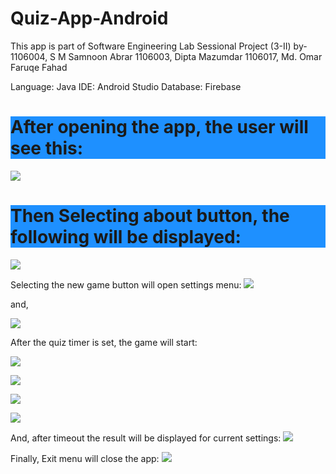 # Quiz-App-Android
This app is part of Software Engineering Lab Sessional Project (3-II) by-
1106004, S M Samnoon Abrar
1106003, Dipta Mazumdar
1106017, Md. Omar Faruqe Fahad

Language: Java
IDE: Android Studio
Database: Firebase
<h1 style="background-color:DodgerBlue;">After opening the app, the user will see this: </h1>

![](https://github.com/samnoon1971/Quiz-App-Android/blob/master/GUI/FirstPage.png)

<h1 style="background-color:DodgerBlue;">Then Selecting about button, the following will be displayed: </h1>

![](https://github.com/samnoon1971/Quiz-App-Android/blob/master/GUI/AboutPage.png)


Selecting the new game button will open settings menu:
![](https://github.com/samnoon1971/Quiz-App-Android/blob/master/GUI/ForthPage.png)

and, 

![](https://github.com/samnoon1971/Quiz-App-Android/blob/master/GUI/ThirdPage.png)

After the quiz timer is set, the game will start:

![](https://github.com/samnoon1971/Quiz-App-Android/blob/master/GUI/QuizView1.png)

![](https://github.com/samnoon1971/Quiz-App-Android/blob/master/GUI/Q2.png)

![](https://github.com/samnoon1971/Quiz-App-Android/blob/master/GUI/Q4.png)

![](https://github.com/samnoon1971/Quiz-App-Android/blob/master/GUI/Q3.png)


And, after timeout the result will be displayed for current settings: 
![](https://github.com/samnoon1971/Quiz-App-Android/blob/master/GUI/ResultView.png)

Finally, Exit menu will close the app:
![](https://github.com/samnoon1971/Quiz-App-Android/blob/master/GUI/%20(6).png)

